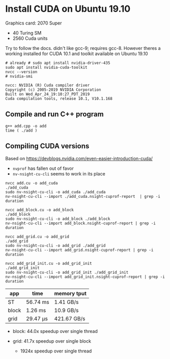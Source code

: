 # Install CUDA on Ubuntu 19.10

Graphics card: 2070 Super
 - 40 Turing SM
 - 2560 Cuda units

Try to follow the docs. didn't like gcc-9; requires gcc-8. However theres a working installed for CUDA 10.1 and toolkit available on Ubuntu 19.10


```
# already # sudo apt install nvidia-driver-435
sudo apt install nvidia-cuda-toolkit
nvcc --version
# nvidia-smi
```


    nvcc: NVIDIA (R) Cuda compiler driver
    Copyright (c) 2005-2019 NVIDIA Corporation
    Built on Wed_Apr_24_19:10:27_PDT_2019
    Cuda compilation tools, release 10.1, V10.1.168



## Compile and run C++ program


```
g++ add.cpp -o add
time ( ./add )
```


## Compiling CUDA versions

Based on https://devblogs.nvidia.com/even-easier-introduction-cuda/

- `nvprof` has fallen out of favor
- `nv-nsight-cu-cli` seems to work in its place

```
nvcc add.cu -o add_cuda
./add_cuda
sudo nv-nsight-cu-cli -o add_cuda ./add_cuda
nv-nsight-cu-cli --import ./add_cuda.nsight-cuprof-report  | grep -i duration

nvcc add_block.cu -o add_block
./add_block
sudo nv-nsight-cu-cli -o add_block ./add_block
nv-nsight-cu-cli --import add_block.nsight-cuprof-report | grep -i duration

nvcc add_grid.cu -o add_grid
./add_grid
sudo nv-nsight-cu-cli -o add_grid ./add_grid
nv-nsight-cu-cli --import add_grid.nsight-cuprof-report | grep -i duration

nvcc add_grid_init.cu -o add_grid_init
./add_grid_init
sudo nv-nsight-cu-cli -o add_grid_init ./add_grid_init
nv-nsight-cu-cli --import add_grid_init.nsight-cuprof-report | grep -i duration

```


|app   | time     | memory tput |
|------|----------|-------------|
|ST    | 56.74 ms |   1.41 GB/s |
|block |  1.26 ms |  10.9  GB/s |
|grid  | 29.47 µs | 421.67 GB/s |



- block: 44.0x speedup over single thread

- grid:  41.7x speedup over single block
  - 1924x speedup over single thread
